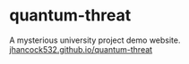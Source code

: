 # quantum-threat
A mysterious university project demo website.
[jhancock532.github.io/quantum-threat](https://jhancock532.github.io/quantum-threat/)
